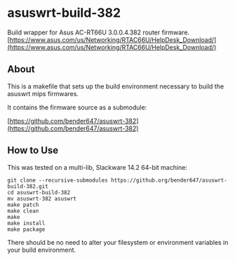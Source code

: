asuswrt-build-382
==============

Build wrapper for Asus AC-RT66U 3.0.0.4.382 router firmware.
[https://www.asus.com/us/Networking/RTAC66U/HelpDesk_Download/](https://www.asus.com/us/Networking/RTAC66U/HelpDesk_Download/)

About
-----
This is a makefile that sets up the build environment necessary to build the asuswrt mips firmwares.

It contains the firmware source as a submodule:

[https://github.com/bender647/asuswrt-382](https://github.com/bender647/asuswrt-382)

How to Use
-----
This was tested on a multi-lib, Slackware 14.2 64-bit machine:

~~~~
git clone --recursive-submodules https://github.org/bender647/asuswrt-build-382.git
cd asuswrt-build-382
mv asuswrt-382 asuswrt
make patch
make clean
make
make install
make package
~~~~

There should be no need to alter your filesystem or environment variables in your build environment.
